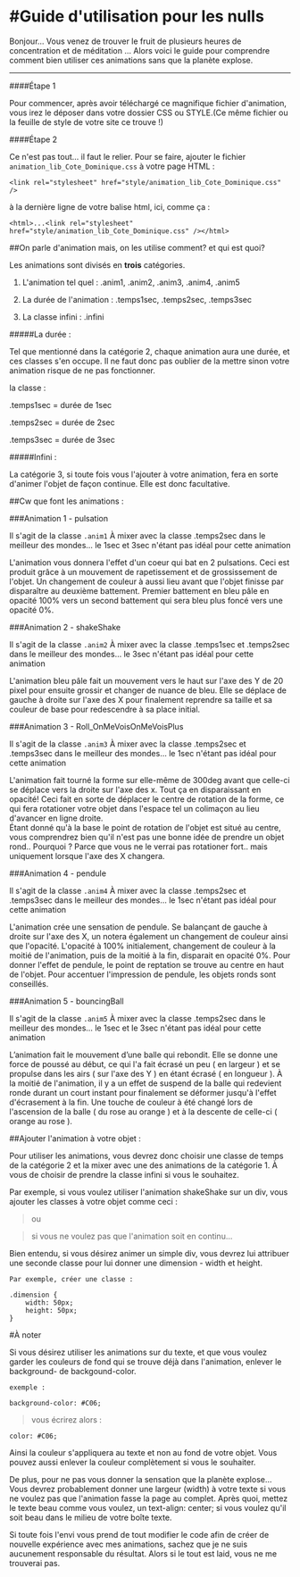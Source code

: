 #Guide d'utilisation pour les nulls
===


Bonjour…
Vous venez de trouver le fruit de plusieurs heures de concentration et de méditation … 
Alors voici le guide pour comprendre comment bien utiliser ces animations sans que la planète explose.

---


####Étape 1

Pour commencer, après avoir téléchargé ce magnifique fichier d'animation, vous irez le déposer dans votre dossier CSS ou STYLE.(Ce même fichier ou la feuille de style de votre site ce trouve !)


####Étape 2


Ce n'est pas tout… il faut le relier.
Pour se faire, ajouter le fichier `animation_lib_Cote_Dominique.css` à votre page HTML :

`<link rel="stylesheet" href="style/animation_lib_Cote_Dominique.css" />`

à la dernière ligne de votre balise html, ici, comme ça :

`<html>...<link rel="stylesheet" href="style/animation_lib_Cote_Dominique.css" /></html>`


##On parle d'animation mais, on les utilise comment? et qui est quoi?


Les animations sont divisés en **trois** catégories.

1. L'animation tel quel :
.anim1, .anim2, .anim3, .anim4, .anim5

2. La durée de l'animation :
.temps1sec, .temps2sec, .temps3sec

3. La classe infini :
.infini

#####La durée :

Tel que mentionné dans la catégorie 2, chaque animation aura une durée, et ces classes s'en occupe.
Il ne faut donc pas oublier de la mettre sinon votre animation risque de ne pas fonctionner.

la classe :

.temps1sec = durée de 1sec

.temps2sec = durée de 2sec

.temps3sec = durée de 3sec


#####Infini :

La catégorie 3, si toute fois vous l'ajouter à votre animation, fera en sorte d'animer l'objet de façon continue.
Elle est donc facultative.


##Cw que font les animations :

	
###Animation 1 - pulsation

Il s'agit de la classe `.anim1`
À mixer avec la classe .temps2sec dans le meilleur des mondes… le 1sec et 3sec n'étant pas idéal pour cette animation

L'animation vous donnera l'effet d'un coeur qui bat en 2 pulsations.
Ceci est produit grâce à un mouvement de rapetissement et de grossissement de l'objet.
Un changement de couleur à aussi lieu avant que l'objet finisse par disparaître au deuxième battement.
Premier battement en bleu pâle en opacité 100% vers un second battement qui sera bleu plus foncé vers une opacité 0%.
		

###Animation 2 - shakeShake

Il s'agit de la classe `.anim2`
À mixer avec la classe .temps1sec et .temps2sec dans le meilleur des mondes… le 3sec n'étant pas idéal pour cette animation

L'animation bleu pâle fait un mouvement vers le haut sur l'axe des Y de 20 pixel pour ensuite grossir et changer de nuance de bleu.
Elle se déplace de gauche à droite sur l'axe des X pour finalement reprendre sa taille et sa couleur de base pour redescendre à sa place initial.


###Animation 3 - Roll_OnMeVoisOnMeVoisPlus

Il s'agit de la classe `.anim3`
À mixer avec la classe .temps2sec et .temps3sec dans le meilleur des mondes… le 1sec n'étant pas idéal pour cette animation

L'animation fait tourné la forme sur elle-même de 300deg avant que celle-ci se déplace vers la droite sur l'axe des x.
Tout ça en disparaissant en opacité!
Ceci fait en sorte de déplacer le centre de rotation de la forme, ce qui fera rotationer votre objet dans l'espace tel un colimaçon au lieu d'avancer en ligne droite.  
Étant donné qu'à la base le point de rotation de l'objet est situé au centre, vous comprendrez bien qu'il n'est pas une bonne idée de prendre un objet rond..
Pourquoi ? Parce que vous ne le verrai pas rotationer fort.. mais uniquement lorsque l'axe des X changera.		


###Animation 4 - pendule

Il s'agit de la classe `.anim4`
À mixer avec la classe .temps2sec et .temps3sec dans le meilleur des mondes… le 1sec n'étant pas idéal pour cette animation

L'animation crée une sensation de pendule.
Se balançant de gauche à droite sur l'axe des X, un notera également un changement de couleur ainsi que l'opacité.
L'opacité à 100% initialement, changement de couleur à la moitié de l'animation, puis de la moitié à la fin, disparait en opacité 0%.
Pour donner l'effet de pendule, le point de reptation se trouve au centre en haut de l'objet.
Pour accentuer l'impression de pendule, les objets ronds sont conseillés.


###Animation 5 - bouncingBall

Il s'agit de la classe `.anim5`
À mixer avec la classe .temps2sec dans le meilleur des mondes… le 1sec et le 3sec n'étant pas idéal pour cette animation

L’animation fait le mouvement d’une balle qui rebondit.
Elle se donne une force de poussé au début, ce qui l'a fait écrasé un peu ( en largeur ) et se propulse dans les airs ( sur l'axe des Y ) en étant écrasé ( en longueur ).
À la moitié de l'animation, il y a un effet de suspend de la balle qui redevient ronde durant un court instant pour finalement se déformer jusqu'à l'effet d'écrasement à la fin.
Une touche de couleur à été changé lors de l'ascension de la balle ( du rose au orange ) et à la descente de celle-ci ( orange au rose ).


##Ajouter l'animation à votre objet :

Pour utiliser les animations, vous devrez donc choisir une classe de temps de la catégorie 2 et la mixer avec une des animations de la catégorie 1.
À vous de choisir de prendre la classe infini si vous le souhaitez.

Par exemple, si vous voulez utiliser l'animation shakeShake sur un div, vous ajouter les classes à votre objet comme ceci :


<div class="temps2sec anim2 infini"></div>

> ou

<div class="temps2sec anim2"></div>

> si vous ne voulez pas que l'animation soit en continu...

Bien entendu, si vous désirez animer un simple div, vous devrez lui attribuer une seconde classe pour lui donner une dimension - width et height.

	Par exemple, créer une classe :

	.dimension {
		width: 50px;
		height: 50px;
	}


#À noter

Si vous désirez utiliser les animations sur du texte, et que vous voulez garder les couleurs de fond qui se trouve déjà dans l'animation, enlever le background- de backgound-color.
	
	exemple :

	background-color: #C06;

> vous écrirez alors :

	color: #C06;

Ainsi la couleur s'appliquera au texte et non au fond de votre objet.
Vous pouvez aussi enlever la couleur complètement si vous le souhaiter.

De plus, pour ne pas vous donner la sensation que la planète explose…
Vous devrez probablement donner une largeur (width) à votre texte si vous ne voulez pas que l'animation fasse la page au complet.
Après quoi, mettez le texte beau comme vous voulez, un text-align: center; si vous voulez qu'il soit beau dans le milieu de votre boîte texte.

Si toute fois l'envi vous prend de tout modifier le code afin de créer de nouvelle expérience avec mes animations, sachez que je ne suis aucunement responsable du résultat.
Alors si le tout est laid, vous ne me trouverai pas.

